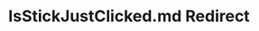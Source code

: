 ---
title: IsStickJustClicked.md Redirect
redirect_to: /Pages/StereoKit/Controller/IsStickJustClicked.html
---